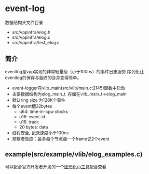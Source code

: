 # event-log
数据结构头文件目录
- src/vppinfra/elog.h
- src/vppinfra/elog.c
- src/vppinfra/test_elog.c
## 简介
eventlog是vpp实现的非常轻量级（小于100ns）的事件日志服务
序列化让eventlog的保存与最终的合并变得简单。
- event-logger在vlib_main(src/vlib/main.c:2145)函数中启动
- 主要数据结构为elog_main_t, 存储在vlib_main_t->elog_main
- 默认ring size 为128K个事件
- 每个event槽32bytes
  - u64: time-in-cpu-clocks
  - u16: event-id
  - u16: track
  - 20 bytes: data 
- 线程安全, 记录速度小于100ns
- 观察者效应：最多每个节点每一个frame记2个event 
## example(src/example/vlib/elog_examples.c)
可以配合官方开发者开发的一个[图形化小工具](https://wiki.fd.io/view/VPP/g2)配合查看